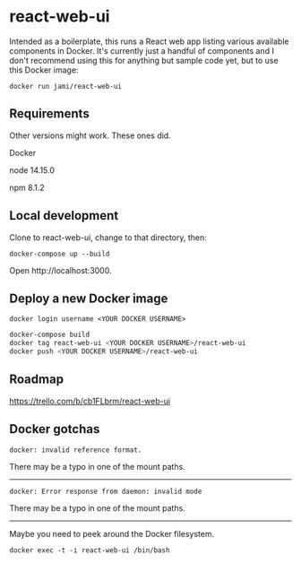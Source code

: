 # react-web-ui

Intended as a boilerplate, this runs a React web app listing various available components in Docker. It's currently just a handful of components and I don't recommend using this for anything but sample code yet, but to use this Docker image:

`docker run jami/react-web-ui`

## Requirements

Other versions might work. These ones did.

Docker

node 14.15.0

npm 8.1.2

## Local development

Clone to react-web-ui, change to that directory, then:

`docker-compose up --build`

Open http://localhost:3000.

## Deploy a new Docker image

`docker login username <YOUR DOCKER USERNAME>`

```sh
docker-compose build
docker tag react-web-ui <YOUR DOCKER USERNAME>/react-web-ui
docker push <YOUR DOCKER USERNAME>/react-web-ui
```

## Roadmap

https://trello.com/b/cb1FLbrm/react-web-ui

## Docker gotchas

`docker: invalid reference format.`

There may be a typo in one of the mount paths.

---

`docker: Error response from daemon: invalid mode`

There may be a typo in one of the mount paths.

---

Maybe you need to peek around the Docker filesystem.

`docker exec -t -i react-web-ui /bin/bash`
